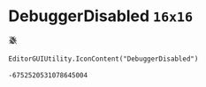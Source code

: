 # DebuggerDisabled `16x16`
<img src="/img/DebuggerDisabled.png" width=16 height=16>

``` CSharp
EditorGUIUtility.IconContent("DebuggerDisabled")
```
```
-6752520531078645004
```
